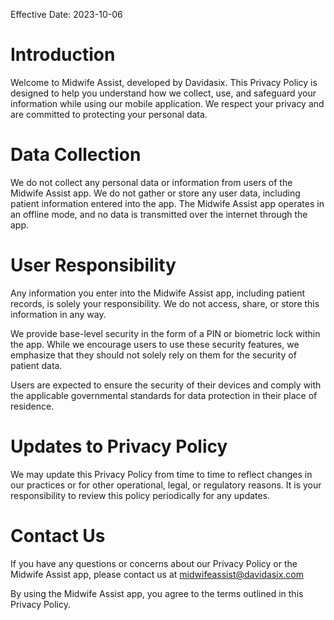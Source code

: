 Effective Date: 2023-10-06

# Introduction
Welcome to Midwife Assist, developed by Davidasix. This Privacy Policy is designed to help you understand how we collect, use, and safeguard your information while using our mobile application. We respect your privacy and are committed to protecting your personal data.

# Data Collection
We do not collect any personal data or information from users of the Midwife Assist app. We do not gather or store any user data, including patient information entered into the app. The Midwife Assist app operates in an offline mode, and no data is transmitted over the internet through the app.

# User Responsibility
Any information you enter into the Midwife Assist app, including patient records, is solely your responsibility. We do not access, share, or store this information in any way.

We provide base-level security in the form of a PIN or biometric lock within the app. While we encourage users to use these security features, we emphasize that they should not solely rely on them for the security of patient data.

Users are expected to ensure the security of their devices and comply with the applicable governmental standards for data protection in their place of residence.

# Updates to Privacy Policy
We may update this Privacy Policy from time to time to reflect changes in our practices or for other operational, legal, or regulatory reasons. It is your responsibility to review this policy periodically for any updates.

# Contact Us
If you have any questions or concerns about our Privacy Policy or the Midwife Assist app, please contact us at midwifeassist@davidasix.com

By using the Midwife Assist app, you agree to the terms outlined in this Privacy Policy.